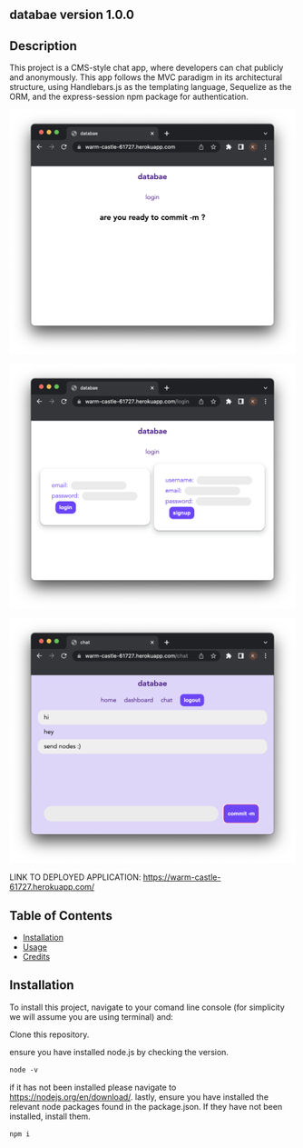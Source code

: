## databae version 1.0.0

## Description
 This project is a CMS-style chat app, where developers can chat publicly and anonymously. This app follows the MVC paradigm in its architectural structure, using Handlebars.js as the templating language, Sequelize as the ORM, and the express-session npm package for authentication.

![landing page](./IMAGES/LANDING.png)

![login page](./IMAGES/LOGIN.png)

![chat page](./IMAGES/CHAT.png)

LINK TO DEPLOYED APPLICATION:
https://warm-castle-61727.herokuapp.com/

## Table of Contents 

* [Installation](#installation)
* [Usage](#usage)
* [Credits](#credits)


## Installation

To install this project, navigate to your comand line console (for simplicity we will assume you are using terminal) and:

Clone this repository.

ensure you have installed node.js by checking the version.
```md
node -v
```
if it has not been installed please navigate to https://nodejs.org/en/download/. lastly, ensure you have installed the relevant node packages found in the package.json. If they have not been installed, install them.
```md
npm i
```



